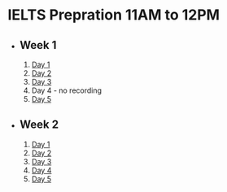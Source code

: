 # IELTS Prepration 11AM to 12PM

- ## Week 1

   1. [Day 1](https://www.facebook.com/iCodeguru/videos/380734067660732)
   2. [Day 2](https://www.facebook.com/iCodeguru/videos/336208425846222)
   3. [Day 3](https://www.facebook.com/iCodeguru/videos/1061529388305776)
   4. Day 4 - no recording
   5. [Day 5](https://www.facebook.com/iCodeguru/videos/870432921206849)

- ## Week 2

   1. [Day 1](https://www.facebook.com/iCodeguru/videos/909259867212804)
   2. [Day 2](https://www.facebook.com/iCodeguru/videos/1278323692844530)
   3. [Day 3]()
   4. [Day 4]()
   5. [Day 5]()

<!-- - ## Week 

   1. [Day 1]()
   2. [Day 2]()
   3. [Day 3]()
   4. [Day 4]()
   5. [Day 5]() -->
